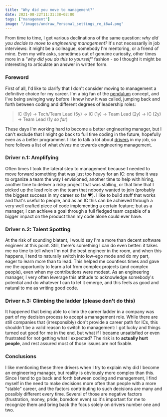 ```yaml
---
title: "Why did you move to management?"
date: 2021-08-22T11:31:38+02:00
tags: ["management"]
image: "/images/undraw_Personal_settings_re_i6w4.png"
---
```


From time to time, I get various declinations of the same question: _why did you decide to move
to engineering management?_ It's not necessarily in job interviews: it might be a colleague, somebody
I'm mentoring, or a friend of mine. Even my wife asks, sometimes out of genuine curiosity, other
times more in a _"why did you do this to yourself"_ fashion - so I thought it might be interesting to
articulate an answer in written form.

### Foreword

First of all, I'd like to clarify that I don't consider moving to management a definitive choice
for my career. I'm a big fan of the [pendulum](https://charity.wtf/2017/05/11/the-engineer-manager-pendulum/) concept, and I've being swinging way
before I knew how it was called, jumping back and forth between coding and different degrees of
leadership roles:

> IC (9y) -> Tech/Team Lead (5y) -> IC (1y) -> Team Lead (2y) -> IC (2y) -> Team Lead (1y _so far_)

These days I'm working hard to become a better engineering manager, but I can't exclude that I might
go back to full time coding in the future, hopefully even as a better programmer. I like to talk
a lot about [drivers](https://www.danpink.com/books/drive/) in my job, so here follows a list of what
_drives_ me towards engineering management.

### Driver n.1: Amplifying

Often times I took the lateral step to management because I needed to move forward something that
was just too heavy for an IC: one time it was to organize a team the way I envisioned, another time to help
with hiring, another time to deliver a risky project that was stalling, or that time that I picked
up the lead role on the team that nobody wanted to join (probably the biggest success in my career
so far ❤️). I like to build stuff that works and that's useful to people, and as an IC this can be
achieved through a very well crafted piece of code implementing a certain feature; but as a manager,
I can achieve a goal through a full fledged team capable of a bigger impact on the product than my
code alone could ever have.

### Driver n.2: Talent Spotting

At the risk of sounding blatant, I would say I'm a more than decent software engineer at this
point. Still, there's something I can do even better: it takes me no time to tell when I'm not
the best engineer in the room, and when this happens, I tend to naturally switch into low-ego
mode and do my part, eager to learn more than to lead. This helped me countless times and gave
me the opportunity to learn a lot from complex projects (and complex people), even when my
contributions were modest. As an engineering manager, I very often leverage this attitude to
acknowledge somebody's potential and do whatever I can to let it emerge, and this feels as good
and natural to me as writing good code.

### Driver n.3: Climbing the ladder (please don't do this)

It happened that being able to climb the career ladder in a company was part of my decision process to
accept a management role. While there are still companies that (irresponsibly) don't provide a career path
for ICs, this shouldn't be a valid reason to switch to management: I got lucky and things turned out good
for me in the end, but what if I became unsatisfied or even frustrated for not getting what I expected?
The risk is to **actually hurt people**, and rest assured most of those issues are not fixable.

### Conclusions

I like mentioning these three drivers when I try to explain why did I become an engineering manager,
but reality is obviously more complex than this. Since I tend to go back and forth between coding and
management, I find myself in the need to make decisions more often than people with a more "stable"
career, and the factors contributing to such decisions are many and possibly different
every time. Several of those are negative factors (frustration, money, pride, boredom even) so it's
important for me to recognize them and bring back the focus solely on drivers number one and two.
